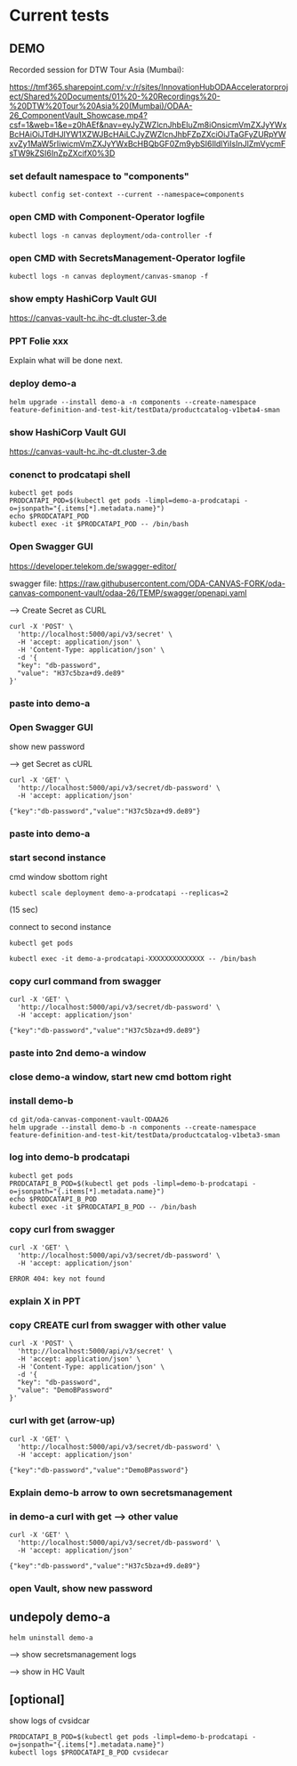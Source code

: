 # Current tests

## DEMO

Recorded session for DTW Tour Asia (Mumbai):

https://tmf365.sharepoint.com/:v:/r/sites/InnovationHubODAAcceleratorproject/Shared%20Documents/01%20-%20Recordings%20-%20DTW%20Tour%20Asia%20(Mumbai)/ODAA-26_ComponentVault_Showcase.mp4?csf=1&web=1&e=z0hAEf&nav=eyJyZWZlcnJhbEluZm8iOnsicmVmZXJyYWxBcHAiOiJTdHJlYW1XZWJBcHAiLCJyZWZlcnJhbFZpZXciOiJTaGFyZURpYWxvZy1MaW5rIiwicmVmZXJyYWxBcHBQbGF0Zm9ybSI6IldlYiIsInJlZmVycmFsTW9kZSI6InZpZXcifX0%3D


### set default namespace to "components"

```
kubectl config set-context --current --namespace=components
```

### open CMD with Component-Operator logfile

```
kubectl logs -n canvas deployment/oda-controller -f
```

### open CMD with SecretsManagement-Operator logfile

```
kubectl logs -n canvas deployment/canvas-smanop -f
```

### show empty HashiCorp Vault GUI


https://canvas-vault-hc.ihc-dt.cluster-3.de


### PPT Folie xxx

Explain what will be done next.


### deploy demo-a

```
helm upgrade --install demo-a -n components --create-namespace feature-definition-and-test-kit/testData/productcatalog-v1beta4-sman
```

### show HashiCorp Vault GUI

https://canvas-vault-hc.ihc-dt.cluster-3.de

### conenct to prodcatapi shell 

```
kubectl get pods
PRODCATAPI_POD=$(kubectl get pods -limpl=demo-a-prodcatapi -o=jsonpath="{.items[*].metadata.name}")
echo $PRODCATAPI_POD
kubectl exec -it $PRODCATAPI_POD -- /bin/bash
```

### Open Swagger GUI

https://developer.telekom.de/swagger-editor/

swagger file: https://raw.githubusercontent.com/ODA-CANVAS-FORK/oda-canvas-component-vault/odaa-26/TEMP/swagger/openapi.yaml


--> Create Secret as CURL

```
curl -X 'POST' \
  'http://localhost:5000/api/v3/secret' \
  -H 'accept: application/json' \
  -H 'Content-Type: application/json' \
  -d '{
  "key": "db-password",
  "value": "H37c5bza+d9.de89"
}'
```

### paste into demo-a

### Open Swagger GUI

show new password

--> get Secret as cURL

```
curl -X 'GET' \
  'http://localhost:5000/api/v3/secret/db-password' \
  -H 'accept: application/json'
```

```
{"key":"db-password","value":"H37c5bza+d9.de89"}
```

### paste into demo-a

### start second instance

cmd window sbottom right

```
kubectl scale deployment demo-a-prodcatapi --replicas=2
```

(15 sec)

connect to second instance

```
kubectl get pods

kubectl exec -it demo-a-prodcatapi-XXXXXXXXXXXXXX -- /bin/bash
```

### copy curl command from swagger

```
curl -X 'GET' \
  'http://localhost:5000/api/v3/secret/db-password' \
  -H 'accept: application/json'
```

```
{"key":"db-password","value":"H37c5bza+d9.de89"}
```


### paste into 2nd demo-a window

### close demo-a window, start new cmd bottom right

### install demo-b

```
cd git/oda-canvas-component-vault-ODAA26
helm upgrade --install demo-b -n components --create-namespace feature-definition-and-test-kit/testData/productcatalog-v1beta3-sman
```

### log into demo-b prodcatapi

```
kubectl get pods
PRODCATAPI_B_POD=$(kubectl get pods -limpl=demo-b-prodcatapi -o=jsonpath="{.items[*].metadata.name}")
echo $PRODCATAPI_B_POD
kubectl exec -it $PRODCATAPI_B_POD -- /bin/bash
```

### copy curl from swagger


```
curl -X 'GET' \
  'http://localhost:5000/api/v3/secret/db-password' \
  -H 'accept: application/json'
```

```
ERROR 404: key not found
```


### explain X in PPT

### copy CREATE curl from swagger with other value

```
curl -X 'POST' \
  'http://localhost:5000/api/v3/secret' \
  -H 'accept: application/json' \
  -H 'Content-Type: application/json' \
  -d '{
  "key": "db-password",
  "value": "DemoBPassword"
}'
```

### curl with get (arrow-up)

```
curl -X 'GET' \
  'http://localhost:5000/api/v3/secret/db-password' \
  -H 'accept: application/json'
```

```
{"key":"db-password","value":"DemoBPassword"}
```

### Explain demo-b arrow to own secretsmanagement

### in demo-a curl with get --> other value

```
curl -X 'GET' \
  'http://localhost:5000/api/v3/secret/db-password' \
  -H 'accept: application/json'
```

```
{"key":"db-password","value":"H37c5bza+d9.de89"}
```

### open Vault, show new password



## undepoly demo-a

```
helm uninstall demo-a
```

--> show secretsmanagement logs

--> show in HC Vault


## [optional]

show logs of cvsidcar

```
PRODCATAPI_B_POD=$(kubectl get pods -limpl=demo-b-prodcatapi -o=jsonpath="{.items[*].metadata.name}")
kubectl logs $PRODCATAPI_B_POD cvsidecar
```
